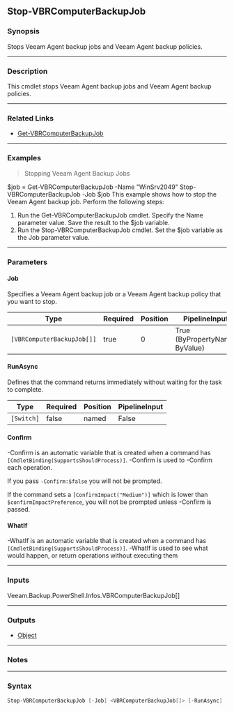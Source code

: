 Stop-VBRComputerBackupJob
-------------------------

### Synopsis
Stops Veeam Agent backup jobs and Veeam Agent backup policies.

---

### Description

This cmdlet stops Veeam Agent backup jobs and Veeam Agent backup policies.

---

### Related Links
* [Get-VBRComputerBackupJob](Get-VBRComputerBackupJob)

---

### Examples
> Stopping Veeam Agent Backup Jobs

$job = Get-VBRComputerBackupJob -Name "WinSrv2049"
Stop-VBRComputerBackupJob -Job $job
This example shows how to stop the Veeam Agent backup job.
Perform the following steps:
1. Run the Get-VBRComputerBackupJob cmdlet. Specify the Name parameter value. Save the result to the $job variable.
2. Run the Stop-VBRComputerBackupJob cmdlet. Set the $job variable as the Job parameter value.

---

### Parameters
#### **Job**
Specifies a Veeam Agent backup job or a Veeam Agent backup policy that you want to stop.

|Type                      |Required|Position|PipelineInput                 |
|--------------------------|--------|--------|------------------------------|
|`[VBRComputerBackupJob[]]`|true    |0       |True (ByPropertyName, ByValue)|

#### **RunAsync**
Defines that the command returns immediately without waiting for the task to complete.

|Type      |Required|Position|PipelineInput|
|----------|--------|--------|-------------|
|`[Switch]`|false   |named   |False        |

#### **Confirm**
-Confirm is an automatic variable that is created when a command has ```[CmdletBinding(SupportsShouldProcess)]```.
-Confirm is used to -Confirm each operation.

If you pass ```-Confirm:$false``` you will not be prompted.

If the command sets a ```[ConfirmImpact("Medium")]``` which is lower than ```$confirmImpactPreference```, you will not be prompted unless -Confirm is passed.

#### **WhatIf**
-WhatIf is an automatic variable that is created when a command has ```[CmdletBinding(SupportsShouldProcess)]```.
-WhatIf is used to see what would happen, or return operations without executing them

---

### Inputs
Veeam.Backup.PowerShell.Infos.VBRComputerBackupJob[]

---

### Outputs
* [Object](https://learn.microsoft.com/en-us/dotnet/api/System.Object)

---

### Notes

---

### Syntax
```PowerShell
Stop-VBRComputerBackupJob [-Job] <VBRComputerBackupJob[]> [-RunAsync] [-Confirm] [-WhatIf] [<CommonParameters>]
```
